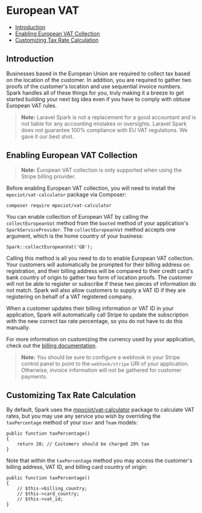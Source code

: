 # European VAT

- [Introduction](#introduction)
- [Enabling European VAT Collection](#enabling-european-vat-collection)
- [Customizing Tax Rate Calculation](#customizing-tax-rate-calculation)

<a name="introduction"></a>
## Introduction

Businesses based in the European Union are required to collect tax based on the location of the customer. In addition, you are required to gather two proofs of the customer's location and use sequential invoice numbers. Spark handles all of these things for you, truly making it a breeze to get started building your next big idea even if you have to comply with obtuse European VAT rules.

> **Note:** Laravel Spark is not a replacement for a good accountant and is not liable for any accounting mistakes or oversights. Laravel Spark does not guarantee 100% compliance with EU VAT regulations. We gave it our best shot.

<a name="enabling-european-vat-collection"></a>
## Enabling European VAT Collection

> **Note:** European VAT collection is only supported when using the Stripe billing provider.

Before enabling European VAT collection, you will need to install the `mpociot/vat-calculator` package via Composer:

    composer require mpociot/vat-calculator

You can enable collection of European VAT by calling the `collectEuropeanVat` method from the `booted` method of your application's `SparkServiceProvider`. The `collectEuropeanVat` method accepts one argument, which is the home country of your business:

    Spark::collectEuropeanVat('GB');

Calling this method is all you need to do to enable European VAT collection. Your customers will automatically be prompted for their billing address on registration, and their billing address will be compared to their credit card's bank country of origin to gather two form of location proofs. The customer will not be able to register or subscribe if these two pieces of information do not match. Spark will also allow customers to supply a VAT ID if they are registering on behalf of a VAT registered company.

When a customer updates their billing information or VAT ID in your application, Spark will automatically call Stripe to update the subscription with the new correct tax rate percentage, so you do not have to do this manually.

For more information on customizing the currency used by your application, check out the [billing documentation](/docs/4.0/billing#currency-customization).

> **Note:** You should be sure to configure a webhook in your Stripe control panel to point to the `webhook/stripe` URI of your application. Otherwise, invoice information will not be gathered for customer payments.

<a name="customizing-tax-rate-calculation"></a>
## Customizing Tax Rate Calculation

By default, Spark uses the [mpociot/vat-calculator](https://github.com/mpociot/vat-calculator) package to calculate VAT rates, but you may use any service you wish by overriding the `taxPercentage` method of your `User` and `Team` models:

    public function taxPercentage()
    {
        return 20; // Customers should be charged 20% tax
    }

Note that within the `taxPercentage` method you may access the customer's billing address, VAT ID, and billing card country of origin:

    public function taxPercentage()
    {
        // $this->billing_country;
        // $this->card_country;
        // $this->vat_id;
    }
